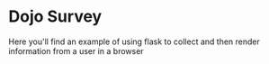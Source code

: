 # Dojo Survey
Here you'll find an example of using flask to collect and then render information from a user in a browser
